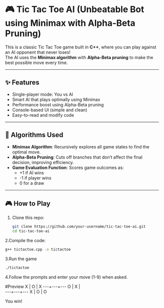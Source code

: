 # 🎮 Tic Tac Toe AI (Unbeatable Bot using Minimax with Alpha-Beta Pruning)

This is a classic Tic Tac Toe game built in **C++**, where you can play against an AI opponent that never loses!  
The AI uses the **Minimax algorithm** with **Alpha-Beta pruning** to make the best possible move every time.

---

## ✨ Features

- Single-player mode: You vs AI
- Smart AI that plays optimally using Minimax
- Performance boost using Alpha-Beta pruning
- Console-based UI (simple and clean)
- Easy-to-read and modify code

---

## 🧠 Algorithms Used

- **Minimax Algorithm**: Recursively explores all game states to find the optimal move.
- **Alpha-Beta Pruning**: Cuts off branches that don’t affect the final decision, improving efficiency.
- **Game Evaluation Function**: Scores game outcomes as:
  - +1 if AI wins
  - -1 if player wins
  - 0 for a draw

---

## 🎮 How to Play

1. Clone this repo:
   ```bash
   git clone https://github.com/your-username/tic-tac-toe-ai.git
   cd tic-tac-toe-ai
   ```

2.Compile the code:
  ```bash
  g++ tictactoe.cpp -o tictactoe
  ```

3.Run the game
  ```bash
  ./tictactoe
  ```

4.Follow the prompts and enter your move (1-9) when asked.

#Preview
 X | O | X
---+---+---
 O | X |  
---+---+---
 X | O | O

You win!


